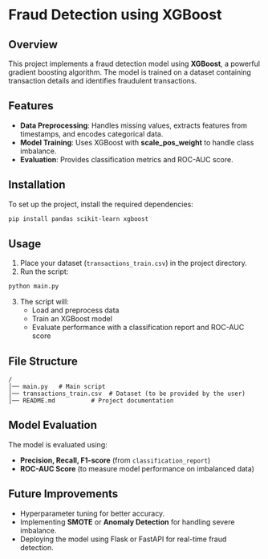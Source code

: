 # Fraud Detection using XGBoost

## Overview
This project implements a fraud detection model using **XGBoost**, a powerful gradient boosting algorithm. The model is trained on a dataset containing transaction details and identifies fraudulent transactions.

## Features
- **Data Preprocessing**: Handles missing values, extracts features from timestamps, and encodes categorical data.
- **Model Training**: Uses XGBoost with **scale_pos_weight** to handle class imbalance.
- **Evaluation**: Provides classification metrics and ROC-AUC score.

## Installation
To set up the project, install the required dependencies:

```sh
pip install pandas scikit-learn xgboost
```

## Usage
1. Place your dataset (`transactions_train.csv`) in the project directory.
2. Run the script:

```sh
python main.py
```

3. The script will:
   - Load and preprocess data
   - Train an XGBoost model
   - Evaluate performance with a classification report and ROC-AUC score

## File Structure
```
/
│── main.py   # Main script
│── transactions_train.csv  # Dataset (to be provided by the user)
│── README.md          # Project documentation
```

## Model Evaluation
The model is evaluated using:
- **Precision, Recall, F1-score** (from `classification_report`)
- **ROC-AUC Score** (to measure model performance on imbalanced data)

## Future Improvements
- Hyperparameter tuning for better accuracy.
- Implementing **SMOTE** or **Anomaly Detection** for handling severe imbalance.
- Deploying the model using Flask or FastAPI for real-time fraud detection.

